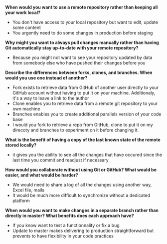 **When would you want to use a remote repository rather than keeping all your work local?**
* You don't have access to your local repository but want to edit, update some content
* You urgently need to do some changes in production before staging


**Why might you want to always pull changes manually rather than having Git automatically stay up-to-date with your remote repository?**
* Because you might not want to see your repository updated by data from somebody else who have pushed their changes before you

**Describe the differences between forks, clones, and branches. When would you use one instead of another?**

* Fork exists to retrieve data from GitHub of another user directly to your GitHub account without having to put it on your machine. Additionaly, it's a way to leave a link to the author
* Clone enables you to retrieve data from a remote git repository to your own machine
* Branches enables you to create additional parallels version of your code base
* I would you fork to retrieve a repo from GitHub, clone to put it on my direcoty and branches to experiment on it before changing it.

**What is the benefit of having a copy of the last known state of the remote stored locally?**
* it gives you the ability to see all the changes that have occured since the last time you commit and readjust if necessary

**How would you collaborate without using Git or GitHub? What would be easier, and what would be harder?**
* We would need to share a log of all the changes using another way, Excel file, mails
* It would be much more difficult to synchronize without a dedicated platform

**When would you want to make changes in a separate branch rather than directly in master? What benefits does each approach have?**
* If you know want to test a functionnality or fix a bug
* Update to master makes delivering to production straightforward but prevents to have flexibility in your code practices


